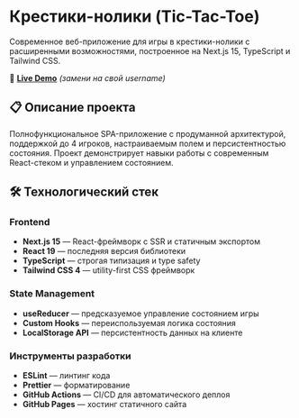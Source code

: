 # Крестики-нолики (Tic-Tac-Toe)

Современное веб-приложение для игры в крестики-нолики с расширенными возможностями, построенное на Next.js 15, TypeScript и Tailwind CSS.

🔗 **[Live Demo](https://gulnaz-web.github.io/tik-tak-toe-app/)** *(замени на свой username)*

## 📋 Описание проекта

Полнофункциональное SPA-приложение с продуманной архитектурой, поддержкой до 4 игроков, настраиваемым полем и персистентностью состояния. Проект демонстрирует навыки работы с современным React-стеком и управлением состоянием.

## 🛠 Технологический стек

### Frontend
- **Next.js 15** — React-фреймворк с SSR и статичным экспортом
- **React 19** — последняя версия библиотеки
- **TypeScript** — строгая типизация и type safety
- **Tailwind CSS 4** — utility-first CSS фреймворк

### State Management
- **useReducer** — предсказуемое управление состоянием игры
- **Custom Hooks** — переиспользуемая логика состояния
- **LocalStorage API** — персистентность данных на клиенте

### Инструменты разработки
- **ESLint** — линтинг кода
- **Prettier** — форматирование
- **GitHub Actions** — CI/CD для автоматического деплоя
- **GitHub Pages** — хостинг статичного сайта

